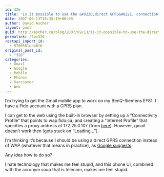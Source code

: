 ```yaml
---
id: 326
title: 'Is it possible to use the &#8220;direct GPRS&#8221; connection to talk to the net on Fido.ca?'
date: 2007-09-13T10:35:19+00:00
author: David Ascher
layout: post
guid: http://ascher.ca/blog/2007/09/13/is-it-possible-to-use-the-direct-gprs-connection-to-talk-to-the-net-on-fidoca/
permalink: /?p=326
restapi_import_id:
  - 5780561eab8f6
original_post_id:
  - "326"
categories:
  - Gmail
  - Google
  - Mobile
  - Phones
  - Vancouver
  - Web
---
```

I&#8217;m trying to get the Gmail mobile app to work on my BenQ-Siemens EF81. I have a Fido account with a GPRS plan.

I can get to the web using the built-in browser by setting up a &#8220;Connectivity Profile&#8221; that points to wap.fido.ca, and creating a &#8220;Internet Profile&#8221; that specifies a proxy address of 172.25.0.107 (from [here](http://www.ehmac.ca/ipod-itunes-iphone-apple-tv/55329-edge-networking-not-working.html)). However, gmail doesn&#8217;t work then (gets stuck on &#8220;Loading&#8230;&#8221;).

I&#8217;m thinking it&#8217;s because I should be using a direct GPRS connection instead of WAP (whatever that means in practice), as [Google suggests](http://mail.google.com/support/bin/answer.py?answer=52876&topic=10070).

Any idea how to do so?

I hate technology that makes me feel stupid, and this phone UI, combined with the acronym soup that is telecom, makes me feel stupid.